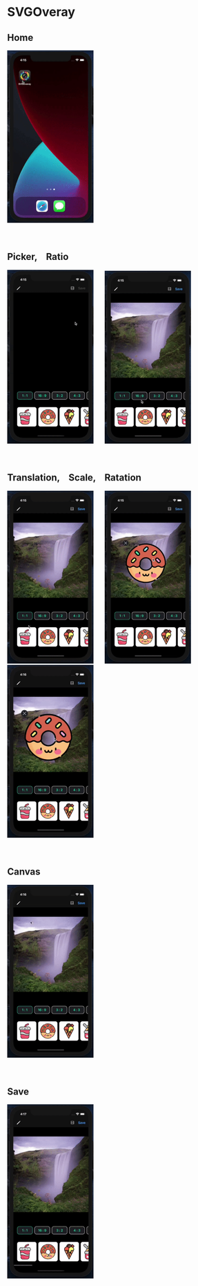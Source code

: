 # SVGOveray

## Home
<img src="https://github.com/nilotic/SVGOveray/blob/master/Demo/demo1.gif?raw=true" width="200" />
<br/>
<br/>
<br/>

## Picker, &ensp; Ratio
<img src="https://github.com/nilotic/SVGOveray/blob/master/Demo/demo2.gif?raw=true" width="200" /> &ensp; &ensp; <img src="https://github.com/nilotic/SVGOveray/blob/master/Demo/demo3.gif?raw=true" width="200" /> 
<br/>
<br/>
<br/>

## Translation, &ensp; Scale, &ensp; Ratation
<img src="https://github.com/nilotic/SVGOveray/blob/master/Demo/demo4.gif?raw=true" width="200" /> &ensp; &ensp; <img src="https://github.com/nilotic/SVGOveray/blob/master/Demo/demo5.gif?raw=true" width="200" /> &ensp; &ensp; <img src="https://github.com/nilotic/SVGOveray/blob/master/Demo/demo6.gif?raw=true" width="200" />
<br/>
<br/>
<br/>

## Canvas
<img src="https://github.com/nilotic/SVGOveray/blob/master/Demo/demo7.gif?raw=true" width="200" />
<br/>
<br/>
<br/>

## Save
<img src="https://github.com/nilotic/SVGOveray/blob/master/Demo/demo8.gif?raw=true" width="200" />
